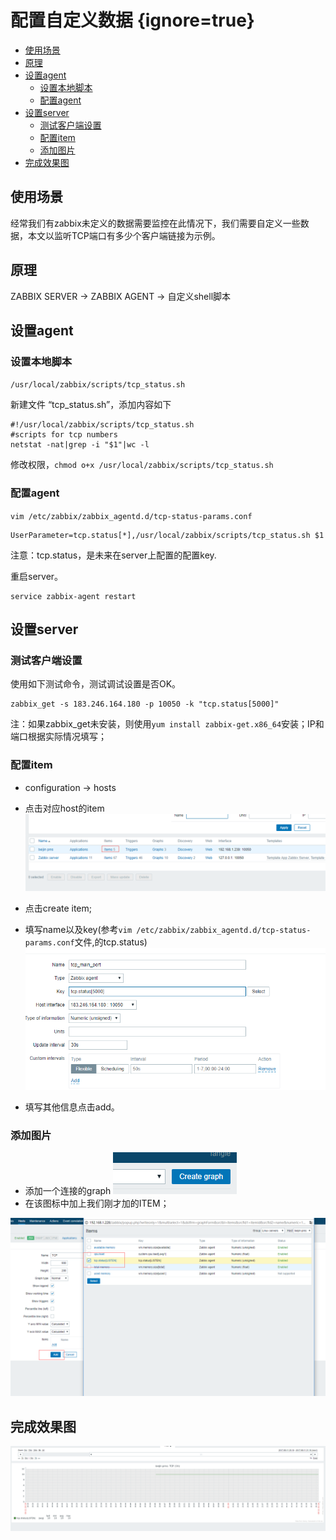 # 配置自定义数据 {ignore=true}


<!-- @import "[TOC]" {cmd="toc" depthFrom=1 depthTo=6 orderedList=false} -->
<!-- code_chunk_output -->

* [使用场景](#使用场景)
* [原理](#原理)
* [设置agent](#设置agent)
	* [设置本地脚本](#设置本地脚本)
	* [配置agent](#配置agent)
* [设置server](#设置server)
	* [测试客户端设置](#测试客户端设置)
	* [配置item](#配置item)
	* [添加图片](#添加图片)
* [完成效果图](#完成效果图)

<!-- /code_chunk_output -->



## 使用场景


经常我们有zabbix未定义的数据需要监控在此情况下，我们需要自定义一些数据，本文以监听TCP端口有多少个客户端链接为示例。

## 原理

ZABBIX SERVER -> ZABBIX AGENT -> 自定义shell脚本

## 设置agent


### 设置本地脚本

``/usr/local/zabbix/scripts/tcp_status.sh``

新建文件 “tcp_status.sh”，添加内容如下

```
#!/usr/local/zabbix/scripts/tcp_status.sh
#scripts for tcp numbers
netstat -nat|grep -i "$1"|wc -l
```
修改权限，``chmod o+x /usr/local/zabbix/scripts/tcp_status.sh``


### 配置agent 

``vim /etc/zabbix/zabbix_agentd.d/tcp-status-params.conf``

```
UserParameter=tcp.status[*],/usr/local/zabbix/scripts/tcp_status.sh $1
```
注意：tcp.status，是未来在server上配置的配置key.

重启server。 
```
service zabbix-agent restart
```

## 设置server

### 测试客户端设置

使用如下测试命令，测试调试设置是否OK。
```
zabbix_get -s 183.246.164.180 -p 10050 -k "tcp.status[5000]"
```

注：如果zabbix_get未安装，则使用``yum install zabbix-get.x86_64``安装；IP和端口根据实际情况填写；

### 配置item

* configuration -> hosts   
* 点击对应host的item  
![](assets/2017-09-11-21-11-57.png)

* 点击create item; 
* 填写name以及key(参考``vim /etc/zabbix/zabbix_agentd.d/tcp-status-params.conf``文件,的tcp.status)  
![](assets/2017-09-12-20-06-14.png)
* 填写其他信息点击add。


### 添加图片

* 添加一个连接的graph
![](assets/2017-09-11-21-16-56.png)
* 在该图标中加上我们刚才加的ITEM；

![](assets/2017-09-11-21-17-42.png)


## 完成效果图

![](assets/2017-09-11-21-18-14.png)

